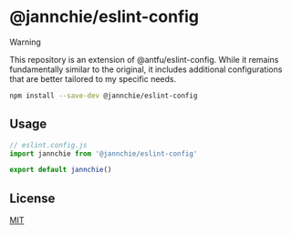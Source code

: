 # @jannchie/eslint-config

> [!WARNING]
> This repository is an extension of @antfu/eslint-config. While it remains fundamentally similar to the original, it includes additional configurations that are better tailored to my specific needs.

```bash
npm install --save-dev @jannchie/eslint-config
```

## Usage

```js
// eslint.config.js
import jannchie from '@jannchie/eslint-config'

export default jannchie()
```

## License

[MIT](./LICENSE)
